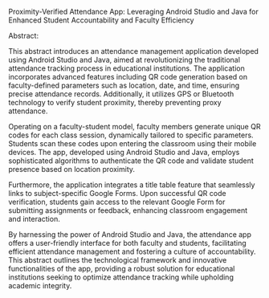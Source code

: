 Proximity-Verified Attendance App: Leveraging Android Studio and Java for Enhanced Student Accountability and Faculty Efficiency

Abstract:

This abstract introduces an attendance management application developed using Android Studio and Java, aimed at revolutionizing the traditional attendance tracking process in educational institutions. The application incorporates advanced features including QR code generation based on faculty-defined parameters such as location, date, and time, ensuring precise attendance records. Additionally, it utilizes GPS or Bluetooth technology to verify student proximity, thereby preventing proxy attendance.

Operating on a faculty-student model, faculty members generate unique QR codes for each class session, dynamically tailored to specific parameters. Students scan these codes upon entering the classroom using their mobile devices. The app, developed using Android Studio and Java, employs sophisticated algorithms to authenticate the QR code and validate student presence based on location proximity.

Furthermore, the application integrates a title table feature that seamlessly links to subject-specific Google Forms. Upon successful QR code verification, students gain access to the relevant Google Form for submitting assignments or feedback, enhancing classroom engagement and interaction.

By harnessing the power of Android Studio and Java, the attendance app offers a user-friendly interface for both faculty and students, facilitating efficient attendance management and fostering a culture of accountability. This abstract outlines the technological framework and innovative functionalities of the app, providing a robust solution for educational institutions seeking to optimize attendance tracking while upholding academic integrity.

